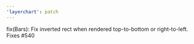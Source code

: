 ```yaml
---
'layerchart': patch
---
```


fix(Bars): Fix inverted rect when rendered top-to-bottom or right-to-left. Fixes #540
